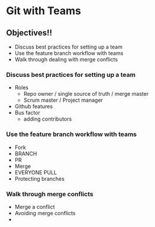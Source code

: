 # Git with Teams

## Objectives!!
- Discuss best practices for setting up a team
- Use the feature branch workflow with teams
- Walk through dealing with merge conflicts

### Discuss best practices for setting up a team
- Roles
    - Repo owner / single source of truth / merge master
    - Scrum master / Project manager
- Github features
- Bus factor
    - adding contributors


### Use the feature branch workflow with teams
- Fork
- BRANCH
- PR
- Merge
- EVERYONE PULL
- Protecting branches

### Walk through merge conflicts
- Merge a conflict
- Avoiding merge conflicts
-